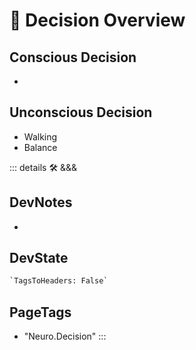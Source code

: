 
# 💜 <neuro>Decision Overview </neuro>

## Conscious Decision

-

## Unconscious Decision

- Walking
- Balance

::: details 🛠 <dev>&&&</dev>

## DevNotes

-

## DevState

```py
`TagsToHeaders: False`
```

<h2>PageTags</h2>

- "Neuro.Decision"
:::
